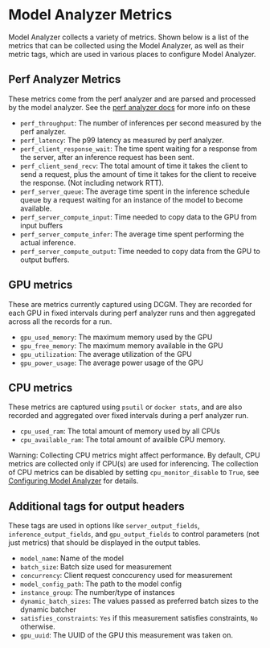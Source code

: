 <!--
Copyright (c) 2020, NVIDIA CORPORATION. All rights reserved.

Licensed under the Apache License, Version 2.0 (the "License");
you may not use this file except in compliance with the License.
You may obtain a copy of the License at

    http://www.apache.org/licenses/LICENSE-2.0

Unless required by applicable law or agreed to in writing, software
distributed under the License is distributed on an "AS IS" BASIS,
WITHOUT WARRANTIES OR CONDITIONS OF ANY KIND, either express or implied.
See the License for the specific language governing permissions and
limitations under the License.
-->

# Model Analyzer Metrics

Model Analyzer collects a variety of metrics. Shown below is a list of the
metrics that can be collected using the Model Analyzer, as well as their metric
tags, which are used in various places to configure Model Analyzer.

## Perf Analyzer Metrics

These metrics come from the perf analyzer and are parsed and processed by the
model analyzer. See the [perf analyzer
docs](https://github.com/triton-inference-server/server/blob/main/docs/perf_analyzer.md)
for more info on these 

* `perf_throughput`: The number of inferences per second measured by the perf
  analyzer.
* `perf_latency`: The p99 latency as measured by perf analyzer.
* `perf_client_response_wait`: The time spent waiting for a response from the
  server, after an inference request has been sent.
* `perf_client_send_recv`: The total amount of time it takes the client to send
  a request, plus the amount of time it takes for the client to receive the
  response. (Not including network RTT).
* `perf_server_queue`: The average time spent in the inference schedule queue by
  a request waiting for an instance of the model to become available.
* `perf_server_compute_input`: Time needed to copy data to the GPU from input
  buffers
* `perf_server_compute_infer`: The average time spent performing the actual
  inference.
* `perf_server_compute_output`: Time needed to copy data from the GPU to output
  buffers.

## GPU metrics

These are metrics currently captured using DCGM. They are recorded for each GPU
in fixed intervals during perf analyzer runs and then aggregated across all the
records for a run. 

* `gpu_used_memory`: The maximum memory used by the GPU
* `gpu_free_memory`: The maximum memory available in the GPU
* `gpu_utilization`: The average utilization of the GPU
* `gpu_power_usage`: The average power usage of the GPU

## CPU metrics

These metrics are captured using `psutil` or `docker stats`, and are also
recorded and aggregated over fixed intervals during a perf analyzer run.

* `cpu_used_ram`: The total amount of memory used by all CPUs
* `cpu_available_ram`: The total amount of availble CPU memory.

Warning: Collecting CPU metrics might affect performance. By default, CPU metrics are collected only if CPU(s) are used for inferencing. The collection of CPU metrics can be disabled by setting `cpu_monitor_disable` to `True`, see [Configuring Model Analyzer](docs/config.md) for details.

## Additional tags for output headers

These tags are used in options like `server_output_fields`,
`inference_output_fields`, and `gpu_output_fields` to control parameters (not
just metrics) that should be displayed in the output tables.

* `model_name`: Name of the model
* `batch_size`: Batch size used for measurement
* `concurrency`: Client request conccurency used for measurement
* `model_config_path`: The path to the model config
* `instance_group`: The number/type of instances
* `dynamic_batch_sizes`: The values passed as preferred batch sizes to the
  dynamic batcher
* `satisfies_constraints`: `Yes` if this measurement satisfies constraints, `No`
  otherwise.
* `gpu_uuid`: The UUID of the GPU this measurement was taken on.
